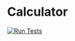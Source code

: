 # Calculator

[![Run Tests](https://img.shields.io/badge/Run%20Tests-Click%20Here-brightgreen)](../../actions/workflows/pytest.yml)

